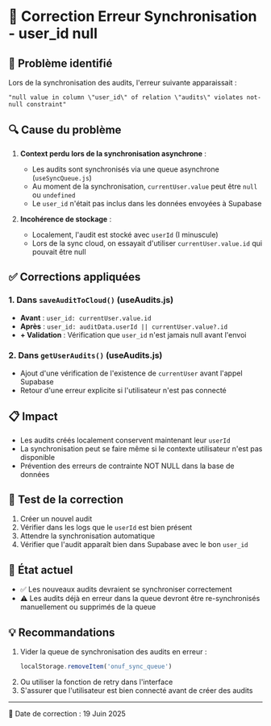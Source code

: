# 🔧 Correction Erreur Synchronisation - user_id null

## 🚨 Problème identifié
Lors de la synchronisation des audits, l'erreur suivante apparaissait :
```
"null value in column \"user_id\" of relation \"audits\" violates not-null constraint"
```

## 🔍 Cause du problème
1. **Context perdu lors de la synchronisation asynchrone** : 
   - Les audits sont synchronisés via une queue asynchrone (`useSyncQueue.js`)
   - Au moment de la synchronisation, `currentUser.value` peut être `null` ou `undefined`
   - Le `user_id` n'était pas inclus dans les données envoyées à Supabase

2. **Incohérence de stockage** :
   - Localement, l'audit est stocké avec `userId` (I minuscule)
   - Lors de la sync cloud, on essayait d'utiliser `currentUser.value.id` qui pouvait être null

## ✅ Corrections appliquées

### 1. Dans `saveAuditToCloud()` (useAudits.js)
- **Avant** : `user_id: currentUser.value.id`
- **Après** : `user_id: auditData.userId || currentUser.value?.id`
- **+ Validation** : Vérification que `user_id` n'est jamais null avant l'envoi

### 2. Dans `getUserAudits()` (useAudits.js)
- Ajout d'une vérification de l'existence de `currentUser` avant l'appel Supabase
- Retour d'une erreur explicite si l'utilisateur n'est pas connecté

## 📋 Impact
- Les audits créés localement conservent maintenant leur `userId`
- La synchronisation peut se faire même si le contexte utilisateur n'est pas disponible
- Prévention des erreurs de contrainte NOT NULL dans la base de données

## 🧪 Test de la correction
1. Créer un nouvel audit
2. Vérifier dans les logs que le `userId` est bien présent
3. Attendre la synchronisation automatique
4. Vérifier que l'audit apparaît bien dans Supabase avec le bon `user_id`

## 🔄 État actuel
- ✅ Les nouveaux audits devraient se synchroniser correctement
- ⚠️ Les audits déjà en erreur dans la queue devront être re-synchronisés manuellement ou supprimés de la queue

## 💡 Recommandations
1. Vider la queue de synchronisation des audits en erreur :
   ```javascript
   localStorage.removeItem('onuf_sync_queue')
   ```
2. Ou utiliser la fonction de retry dans l'interface
3. S'assurer que l'utilisateur est bien connecté avant de créer des audits

---
📅 Date de correction : 19 Juin 2025
